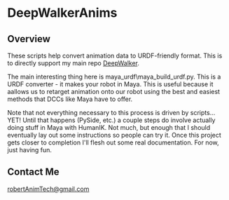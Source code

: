 # DeepWalkerAnims

## Overview

These scripts help convert animation data to URDF-friendly format. This is to directly support my main repo [DeepWalker](https://github.com/rkrawczyk9/DeepWalker).

The main interesting thing here is maya_urdf\maya_build_urdf.py. This is a URDF converter - it makes your robot in Maya. This is useful because it aallows us to retarget animation onto our robot using the best and easiest methods that DCCs like Maya have to offer.

Note that not everything necessary to this process is driven by scripts... YET! Until that happens (PySide, etc.) a couple steps do involve actually doing stuff in Maya with HumanIK. Not much, but enough that I should eventually lay out some instructions so people can try it. Once this project gets closer to completion I'll flesh out some real documentation. For now, just having fun.

## Contact Me
robertAnimTech@gmail.com
